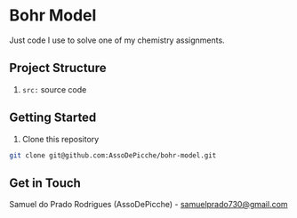 # Bohr Model

Just code I use to solve one of my chemistry assignments.

## Project Structure

1. `src:` source code

## Getting Started

1. Clone this repository

```bash
git clone git@github.com:AssoDePicche/bohr-model.git
```

## Get in Touch

Samuel do Prado Rodrigues (AssoDePicche) - samuelprado730@gmail.com
